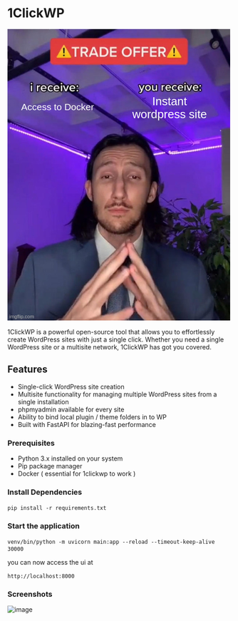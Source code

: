 # 1ClickWP

![Trade Offer](./images/trade-offer.jpg)

1ClickWP is a powerful open-source tool that allows you to effortlessly create WordPress sites with just a single click. Whether you need a single WordPress site or a multisite network, 1ClickWP has got you covered.     



## Features

- Single-click WordPress site creation
- Multisite functionality for managing multiple WordPress sites from a single installation
- phpmyadmin available for every site
- Ability to bind local plugin / theme folders in to WP
- Built with FastAPI for blazing-fast performance

### Prerequisites

- Python 3.x installed on your system
- Pip package manager
- Docker ( essential for 1clickwp to work )

### Install Dependencies
```pip install -r requirements.txt```

### Start the application
```
venv/bin/python -m uvicorn main:app --reload --timeout-keep-alive 30000
```
you can now access the ui at
```
http://localhost:8000
```

### Screenshots
![image](https://github.com/naveen17797/1clickwp/assets/18109258/58dee895-639a-46fe-b5ab-1c8cfc0fb728)


